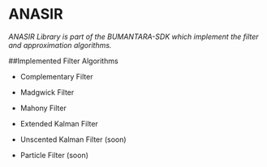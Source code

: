 # ANASIR

*ANASIR Library is part of the BUMANTARA-SDK which implement the filter and approximation algorithms.*

##Implemented Filter Algorithms

- Complementary Filter
* Madgwick Filter
+ Mahony Filter
- Extended Kalman Filter
* Unscented Kalman Filter (soon)
+ Particle Filter (soon)



